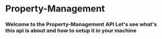 # Property-Management

### Welcome to the Property-Management API Let's see what's this api is about and how to setup it in your machine
